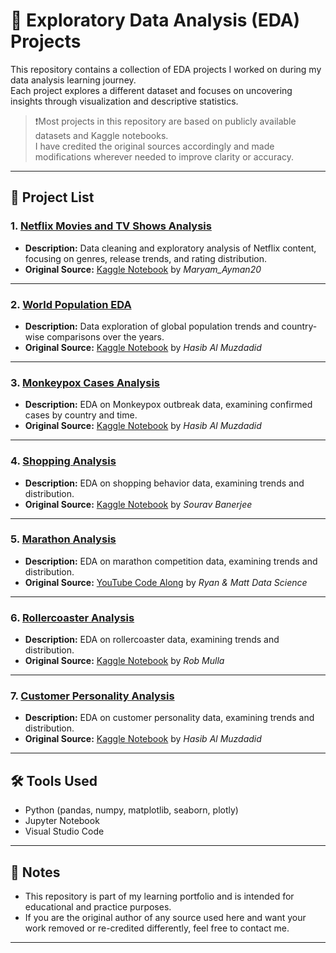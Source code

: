 # 🧪 Exploratory Data Analysis (EDA) Projects

This repository contains a collection of EDA projects I worked on during my data analysis learning journey.  
Each project explores a different dataset and focuses on uncovering insights through visualization and descriptive statistics.

> ❗Most projects in this repository are based on publicly available datasets and Kaggle notebooks.  
> I have credited the original sources accordingly and made modifications wherever needed to improve clarity or accuracy.

---

## 📁 Project List

### 1. [Netflix Movies and TV Shows Analysis](./1_netflix_analysis/)
- **Description:** Data cleaning and exploratory analysis of Netflix content, focusing on genres, release trends, and rating distribution.
- **Original Source:** [Kaggle Notebook](https://www.kaggle.com/code/maryamayman20/netflix-eda-cleaning-and-visualization/notebook) by *Maryam_Ayman20*

---

### 2. [World Population EDA](./2_world_population/)
- **Description:** Data exploration of global population trends and country-wise comparisons over the years.
- **Original Source:** [Kaggle Notebook](https://www.kaggle.com/code/hasibalmuzdadid/world-population-analysis) by *Hasib Al Muzdadid*

---

### 3. [Monkeypox Cases Analysis](./3_monkeypox/)
- **Description:** EDA on Monkeypox outbreak data, examining confirmed cases by country and time.
- **Original Source:** [Kaggle Notebook](https://www.kaggle.com/code/hasibalmuzdadid/monkeypox-analysis) by *Hasib Al Muzdadid*

---

### 4. [Shopping Analysis](./4_shopping/)
- **Description:** EDA on shopping behavior data, examining trends and distribution.
- **Original Source:** [Kaggle Notebook](https://www.kaggle.com/code/iamsouravbanerjee/decoding-customer-shopping-trends) by *Sourav Banerjee*

---

### 5. [Marathon Analysis](./5_marathon_analysis/)
- **Description:** EDA on marathon competition data, examining trends and distribution.
- **Original Source:** [YouTube Code Along](https://www.youtube.com/watch?v=4sZFkPw87ng) by *Ryan & Matt Data Science*

---

### 6. [Rollercoaster Analysis](./6_rollercoaster_analysis/)
- **Description:** EDA on rollercoaster data, examining trends and distribution.
- **Original Source:** [Kaggle Notebook](https://www.kaggle.com/code/robikscube/introduction-to-exploratory-data-analysis) by *Rob Mulla*

---

### 7. [Customer Personality Analysis](./7_customer_personality/)
- **Description:** EDA on customer personality data, examining trends and distribution.
- **Original Source:** [Kaggle Notebook](https://www.kaggle.com/code/hasibalmuzdadid/customer-personality-analysis-segmentation) by *Hasib Al Muzdadid*

---

## 🛠 Tools Used

- Python (pandas, numpy, matplotlib, seaborn, plotly)
- Jupyter Notebook
- Visual Studio Code

---

## 📌 Notes

- This repository is part of my learning portfolio and is intended for educational and practice purposes.
- If you are the original author of any source used here and want your work removed or re-credited differently, feel free to contact me.

---
